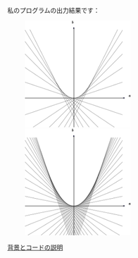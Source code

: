 ﻿私のプログラムの出力結果です：

<img src="envelope0.png" alt="envelope0" width="240" hspace="40"/>
<img src="envelope1.png" alt="envelope1" width="240" hspace="40"/>

[背景とコードの説明](https://docs.google.com/viewer?url=https://github.com/beeleb/repository/blob/master/envelope_report.pdf?raw=true)
